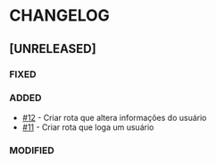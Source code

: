 # CHANGELOG

## [UNRELEASED]

### FIXED

### ADDED

* [#12](https://github.com/afmireski/OPT120-projeto-final-api/issues/16) - Criar rota que altera informações do usuário
* [#11](https://github.com/afmireski/OPT120-projeto-final-api/issues/11) - Criar rota que loga um usuário

### MODIFIED